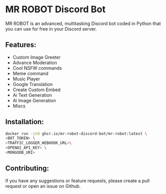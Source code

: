 # MR ROBOT Discord Bot

MR ROBOT is an advanced, multitasking Discord bot coded in Python that you can use for free in your Discord server.

## Features:

- Custom Image Greeter
- Advance Moderation
- Cool NSFW commands
- Meme command
- Music Player
- Google Translation
- Create Custom Embed
- Ai Text Generation
- Ai Image Generation
- Miscs

## Installation:

```bash
docker run -itd ghcr.io/mr-robot-discord-bot/mr-robot:latest \
<BOT_TOKEN> \
<TRAFFIC_LOGGER_WEBHOOK_URL>\
<OPENAI_API_KEY> \
<MONGODB_URI>
```

## Contributing:

If you have any suggestions or feature requests, please create a pull request or open an issue on Github.
